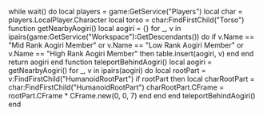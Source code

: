 while wait() do
local players = game:GetService("Players")
local char = players.LocalPlayer.Character
local torso = char:FindFirstChild("Torso")
function getNearbyAogiri()
local aogiri = {}
for _, v in ipairs(game:GetService("Workspace"):GetDescendants()) do
if v.Name == "Mid Rank Aogiri Member" or v.Name == "Low Rank Aogiri Member" or v.Name == "High Rank Aogiri Member" then
table.insert(aogiri, v)
end
end
return aogiri
end
function teleportBehindAogiri()
local aogiri = getNearbyAogiri()
for _, v in ipairs(aogiri) do
local rootPart = v:FindFirstChild("HumanoidRootPart")
if rootPart then
local charRootPart = char:FindFirstChild("HumanoidRootPart")
charRootPart.CFrame = rootPart.CFrame * CFrame.new(0, 0, 7)
end
end
end
teleportBehindAogiri()
end
